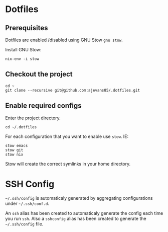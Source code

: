 # Dotfiles


## Prerequisites
Dotfiles are enabled /disabled using GNU Stow `gnu stow`.

Install GNU Stow:
```
nix-env -i stow
```

## Checkout the project

```
cd ~
git clone --recursive git@github.com:ajevans85/.dotfiles.git
```

## Enable required configs

Enter the project directory.

```
cd ~/.dotfiles
```

For each configuration that you want to enable use `stow`. IE:

```
stow emacs
stow git
stow nix
```

Stow will create the correct symlinks in your home directory.

# SSH Config
`~/.ssh/config` is automaticaly generated by aggregating configurations under `~/.ssh/conf.d`.

An `ssh` alias has been created to automaticaly generate the config each time you run `ssh`. Also a `sshconfig` alias has been created to generate the `~/.ssh/config` file.
